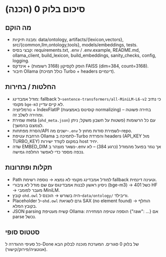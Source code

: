 # סיכום בלוק 0 (הכנה)

## מה הוקם
- מבנה תיקיות: data/ontology, artifacts/{lexicon,vectors}, src/{common,llm,ontology,tools}, models/embeddings, tests.
- קבצי בסיס: requirements.txt, .env / .env.example, README.md, ollama_client, build_lexicon, build_embeddings, sanity_checks, config, logging.
- הופק לקסיקון (3168 רשומות) + אינדקס FAISS (dim=384, count=3168).
- חיבור Ollama (כולל תמיכת Turbo + headers דינמיים).

## החלטות / בחירות
- מודל אמבדינג: fallback ל-`sentence-transformers/all-MiniLM-L6-v2` כי נתיב מקומי `bge-m3` לא קיים עדיין.
- נורמליזציה + IndexFlatIP (קוסינוס באמצעות normalizing) – בחירה פשוטה ומהירה לשלב זה.
- שמירת meta (`ohd_meta.json`) עם כל הרשומות (פשטות על חשבון משקל; ניתן לצמצם בהמשך).
- הסרת מפתחות/API ישנים מה-`.env` לשמירת סודות מחוץ ל-repo.
- הרחבת עטיפת Ollama לתמיכה ב-Turbo והפרדת headers (API_KEY מול TURBO_KEY) במקום לקודד ישירות host יחיד.
- שדה EMBED_DIM נשאר מוצהר ב-.env אך נגזר בפועל מהמודל (כרגע 384) – לא נכפה מספר כדי לאפשר החלפה גמישה.

## תקלות ופתרונות
- Path למודל אמבדינג מקומי לא נמצא → נוספה רשימת fallback וטעינה דינמית.
- ניסיון ראשון לבנות אמבדינגס עם שם מודל לא ציבורי (bge-m3) → כשל 401 HF → מעבר לפומבי MiniLM.
- קובץ `ohd.owl` היה בשורש → הוכנס ל-`data/ontology/` וריבילד.
- Placeholder ל-`ohd.owl` גרם לשגיאת SAX (no element found) → הוחלף בקובץ המלא.
- JSON parsing קשיח מעטיפת Ollama: הוספה עטיפה המחזירה {"raw": ...} אם parse נכשל.

## סטטוס סופי
כל סעיפי ההגדרה ל-Done של בלוק 0 סגורים. המערכת מוכנה לבלוק הבא (אנוטציה/פירוק/קישור).
